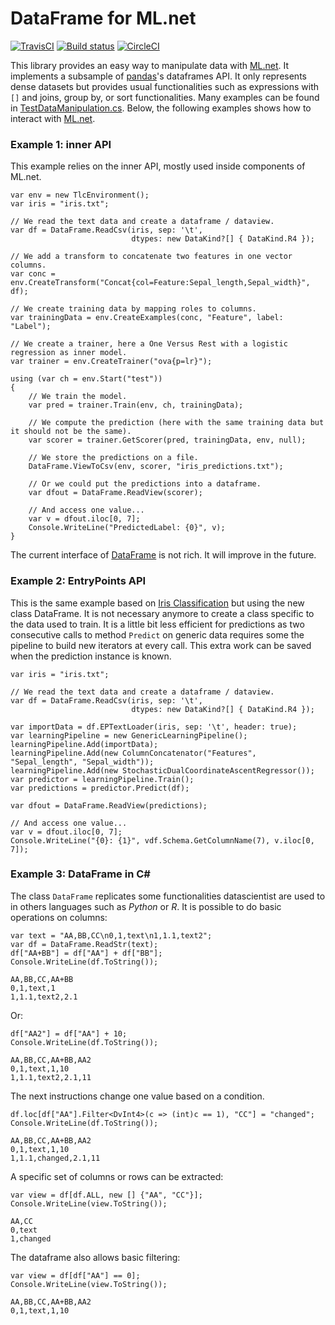# DataFrame for ML.net


[![TravisCI](https://travis-ci.org/xadupre/machinelearning_dataframe.svg?branch=master)](https://travis-ci.org/xadupre/machinelearning_dataframe)
[![Build status](https://ci.appveyor.com/api/projects/status/wob49me5x5n2c0jh?svg=true)](https://ci.appveyor.com/project/xadupre/machinelearning-dataframe)
[![CircleCI](https://circleci.com/gh/xadupre/machinelearning_dataframe.svg?style=svg)](https://circleci.com/gh/xadupre/machinelearning_dataframe)

This library provides an easy way to manipulate data
with [ML.net](https://www.microsoft.com/net/learn/apps/machine-learning-and-ai/ml-dotnet).
It implements a subsample of [pandas](https://pandas.pydata.org/)'s dataframes API.
It only represents dense datasets but provides usual functionalities such as
expressions with ``[]`` and joins, group by, or sort functionalities.
Many examples can be found in
[TestDataManipulation.cs](https://github.com/xadupre/machinelearning_dataframe/blob/master/UnitTests/TestDataManipulation.cs).
Below, the following examples shows how to interact
with [ML.net](https://www.microsoft.com/net/learn/apps/machine-learning-and-ai/ml-dotnet).


### Example 1: inner API

This example relies on the inner API, mostly used
inside components of ML.net.

```CSharp
var env = new TlcEnvironment();
var iris = "iris.txt";

// We read the text data and create a dataframe / dataview.
var df = DataFrame.ReadCsv(iris, sep: '\t',
                           dtypes: new DataKind?[] { DataKind.R4 });

// We add a transform to concatenate two features in one vector columns.
var conc = env.CreateTransform("Concat{col=Feature:Sepal_length,Sepal_width}", df);

// We create training data by mapping roles to columns.
var trainingData = env.CreateExamples(conc, "Feature", label: "Label");

// We create a trainer, here a One Versus Rest with a logistic regression as inner model.
var trainer = env.CreateTrainer("ova{p=lr}");

using (var ch = env.Start("test"))
{
    // We train the model.
    var pred = trainer.Train(env, ch, trainingData);

    // We compute the prediction (here with the same training data but it should not be the same).
    var scorer = trainer.GetScorer(pred, trainingData, env, null);

    // We store the predictions on a file.
    DataFrame.ViewToCsv(env, scorer, "iris_predictions.txt");

    // Or we could put the predictions into a dataframe.
    var dfout = DataFrame.ReadView(scorer);

    // And access one value...
    var v = dfout.iloc[0, 7];
    Console.WriteLine("PredictedLabel: {0}", v);
}
```

The current interface of
[DataFrame](https://github.com/xadupre/machinelearningext/blob/master/machinelearningext/DataManipulation/DataFrame.cs)
is not rich. It will improve in the future.

### Example 2: EntryPoints API

This is the same example based on
[Iris Classification](https://github.com/dotnet/machinelearning-samples/tree/master/samples/getting-started/MulticlassClassification_Iris)
but using the new class DataFrame. It is not necessary anymore
to create a class specific to the data used to train. It is a
little bit less efficient for predictions as two consecutive
calls to method ``Predict`` on generic data requires
some the pipeline to build new iterators at every call.
This extra work can be saved when the prediction instance is known.

```CSharp
var iris = "iris.txt";

// We read the text data and create a dataframe / dataview.
var df = DataFrame.ReadCsv(iris, sep: '\t',
                           dtypes: new DataKind?[] { DataKind.R4 });

var importData = df.EPTextLoader(iris, sep: '\t', header: true);
var learningPipeline = new GenericLearningPipeline();
learningPipeline.Add(importData);
learningPipeline.Add(new ColumnConcatenator("Features", "Sepal_length", "Sepal_width"));
learningPipeline.Add(new StochasticDualCoordinateAscentRegressor());
var predictor = learningPipeline.Train();
var predictions = predictor.Predict(df);

var dfout = DataFrame.ReadView(predictions);

// And access one value...
var v = dfout.iloc[0, 7];
Console.WriteLine("{0}: {1}", vdf.Schema.GetColumnName(7), v.iloc[0, 7]);
```

### Example 3: DataFrame in C#

The class ``DataFrame`` replicates some functionalities
datascientist are used to in others languages such as
*Python* or *R*. It is possible to do basic operations
on columns:

```CSharp
var text = "AA,BB,CC\n0,1,text\n1,1.1,text2";
var df = DataFrame.ReadStr(text);
df["AA+BB"] = df["AA"] + df["BB"];
Console.WriteLine(df.ToString());
```

```
AA,BB,CC,AA+BB
0,1,text,1
1,1.1,text2,2.1
```

Or:

```CSharp
df["AA2"] = df["AA"] + 10;
Console.WriteLine(df.ToString());
```

```
AA,BB,CC,AA+BB,AA2
0,1,text,1,10
1,1.1,text2,2.1,11
```

The next instructions change one value
based on a condition.

```CSharp
df.loc[df["AA"].Filter<DvInt4>(c => (int)c == 1), "CC"] = "changed";
Console.WriteLine(df.ToString());
```

```
AA,BB,CC,AA+BB,AA2
0,1,text,1,10
1,1.1,changed,2.1,11
```

A specific set of columns or rows can be extracted:

```CSharp
var view = df[df.ALL, new [] {"AA", "CC"}];
Console.WriteLine(view.ToString());
```

```
AA,CC
0,text
1,changed
```

The dataframe also allows basic filtering:

```CSharp
var view = df[df["AA"] == 0];
Console.WriteLine(view.ToString());
```

```
AA,BB,CC,AA+BB,AA2
0,1,text,1,10
```

